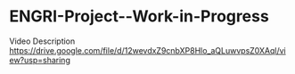 # ENGRI-Project--Work-in-Progress
Video Description
https://drive.google.com/file/d/12wevdxZ9cnbXP8Hlo_aQLuwvpsZ0XAql/view?usp=sharing
